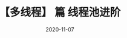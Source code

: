 ---
title: 【多线程】 篇 线程池进阶
date: 2020-11-07
sidebar: auto
categories:
  - java
tags:
  - thread
prev: false
next: false
---